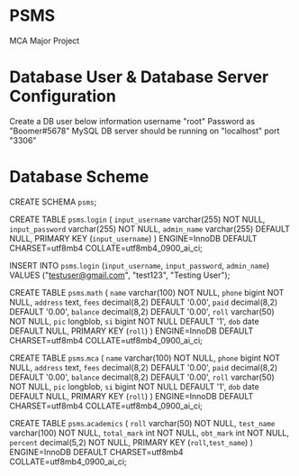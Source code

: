 # PSMS
MCA Major Project

# Database User & Database Server Configuration
Create a DB user below information 
username "root"
Password as "Boomer#5678"
MySQL DB server should be running on "localhost" port "3306"

# Database Scheme
CREATE SCHEMA `psms`;

CREATE TABLE `psms`.`login` (
  `input_username` varchar(255) NOT NULL,
  `input_password` varchar(255) NOT NULL,
  `admin_name` varchar(255) DEFAULT NULL,
  PRIMARY KEY (`input_username`)
) ENGINE=InnoDB DEFAULT CHARSET=utf8mb4 COLLATE=utf8mb4_0900_ai_ci;

INSERT INTO `psms`.`login` (`input_username`, `input_password`, `admin_name`) VALUES ("testuser@gmail.com", "test123", "Testing User");

CREATE TABLE `psms`.`math` (
  `name` varchar(100) NOT NULL,
  `phone` bigint NOT NULL,
  `address` text,
  `fees` decimal(8,2) DEFAULT '0.00',
  `paid` decimal(8,2) DEFAULT '0.00',
  `balance` decimal(8,2) DEFAULT '0.00',
  `roll` varchar(50) NOT NULL,
  `pic` longblob,
  `si` bigint NOT NULL DEFAULT '1',
  `dob` date DEFAULT NULL,
  PRIMARY KEY (`roll`)
) ENGINE=InnoDB DEFAULT CHARSET=utf8mb4 COLLATE=utf8mb4_0900_ai_ci;

CREATE TABLE `psms`.`mca` (
  `name` varchar(100) NOT NULL,
  `phone` bigint NOT NULL,
  `address` text,
  `fees` decimal(8,2) DEFAULT '0.00',
  `paid` decimal(8,2) DEFAULT '0.00',
  `balance` decimal(8,2) DEFAULT '0.00',
  `roll` varchar(50) NOT NULL,
  `pic` longblob,
  `si` bigint NOT NULL DEFAULT '1',
  `dob` date DEFAULT NULL,
  PRIMARY KEY (`roll`)
) ENGINE=InnoDB DEFAULT CHARSET=utf8mb4 COLLATE=utf8mb4_0900_ai_ci;

CREATE TABLE `psms`.`academics` (
  `roll` varchar(50) NOT NULL,
  `test_name` varchar(100) NOT NULL,
  `total_mark` int NOT NULL,
  `obt_mark` int NOT NULL,
  `percent` decimal(5,2) NOT NULL,
  PRIMARY KEY (`roll`,`test_name`)
) ENGINE=InnoDB DEFAULT CHARSET=utf8mb4 COLLATE=utf8mb4_0900_ai_ci;

